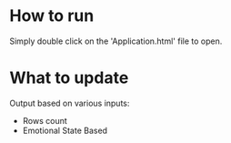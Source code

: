 # How to run
Simply double click on the 'Application.html' file to open.

# What to update
Output based on various inputs:
<ul>
  <li>Rows count</li>
  <li>Emotional State Based</li>
</ul> 
